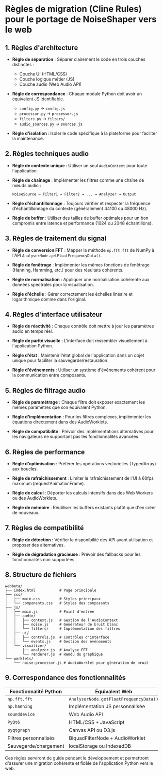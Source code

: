 # Règles de migration (Cline Rules) pour le portage de NoiseShaper vers le web

## 1. Règles d'architecture

- **Règle de séparation** : Séparer clairement le code en trois couches distinctes :

  - Couche UI (HTML/CSS)
  - Couche logique métier (JS)
  - Couche audio (Web Audio API)

- **Règle de correspondance** : Chaque module Python doit avoir un équivalent JS identifiable.

  - `config.py` → `config.js`
  - `processor.py` → `processor.js`
  - `filters.py` → `filters/`
  - `audio_sources.py` → `sources.js`

- **Règle d'isolation** : Isoler le code spécifique à la plateforme pour faciliter la maintenance.

## 2. Règles techniques audio

- **Règle de contexte unique** : Utiliser un seul `AudioContext` pour toute l'application.

- **Règle de chaînage** : Implémenter les filtres comme une chaîne de nœuds audio :

  ```
  NoiseSource → Filter1 → Filter2 → ... → Analyzer → Output
  ```

- **Règle d'échantillonnage** : Toujours vérifier et respecter la fréquence d'échantillonnage du contexte (généralement 44100 ou 48000 Hz).

- **Règle de buffer** : Utiliser des tailles de buffer optimales pour un bon compromis entre latence et performance (1024 ou 2048 échantillons).

## 3. Règles de traitement du signal

- **Règle de conversion FFT** : Mapper la méthode `np.fft.fft` de NumPy à l'API `AnalyserNode.getFloatFrequencyData()`.

- **Règle de fenêtrage** : Implémenter les mêmes fonctions de fenêtrage (Hanning, Hamming, etc.) pour des résultats cohérents.

- **Règle de normalisation** : Appliquer une normalisation cohérente aux données spectrales pour la visualisation.

- **Règle d'échelle** : Gérer correctement les échelles linéaire et logarithmique comme dans l'original.

## 4. Règles d'interface utilisateur

- **Règle de réactivité** : Chaque contrôle doit mettre à jour les paramètres audio en temps réel.

- **Règle de parité visuelle** : L'interface doit ressembler visuellement à l'application Python.

- **Règle d'état** : Maintenir l'état global de l'application dans un objet unique pour faciliter la sauvegarde/restauration.

- **Règle d'événements** : Utiliser un système d'événements cohérent pour la communication entre composants.

## 5. Règles de filtrage audio

- **Règle de paramétrage** : Chaque filtre doit exposer exactement les mêmes paramètres que son équivalent Python.

- **Règle d'implémentation** : Pour les filtres complexes, implémenter les équations directement dans des AudioWorklets.

- **Règle de compatibilité** : Prévoir des implémentations alternatives pour les navigateurs ne supportant pas les fonctionnalités avancées.

## 6. Règles de performance

- **Règle d'optimisation** : Préférer les opérations vectorielles (TypedArray) aux boucles.

- **Règle de rafraîchissement** : Limiter le rafraîchissement de l'UI à 60fps maximum (requestAnimationFrame).

- **Règle de calcul** : Déporter les calculs intensifs dans des Web Workers ou des AudioWorklets.

- **Règle de mémoire** : Réutiliser les buffers existants plutôt que d'en créer de nouveaux.

## 7. Règles de compatibilité

- **Règle de détection** : Vérifier la disponibilité des API avant utilisation et proposer des alternatives.

- **Règle de dégradation gracieuse** : Prévoir des fallbacks pour les fonctionnalités non supportées.

## 8. Structure de fichiers

```
webbeta/
├── index.html           # Page principale
├── css/
│   ├── main.css         # Styles principaux
│   └── components.css   # Styles des composants
├── js/
│   ├── main.js          # Point d'entrée
│   ├── audio/
│   │   ├── context.js   # Gestion de l'AudioContext
│   │   ├── noise.js     # Générateur de bruit blanc
│   │   └── filters/     # Implémentation des filtres
│   ├── ui/
│   │   ├── controls.js  # Contrôles d'interface
│   │   └── events.js    # Gestion des événements
│   └── visualizer/
│       ├── analyzer.js  # Analyse FFT
│       └── renderer.js  # Rendu du graphique
└── worklets/
    └── noise-processor.js # AudioWorklet pour génération de bruit
```

## 9. Correspondance des fonctionnalités

| Fonctionnalité Python | Équivalent Web                         |
| --------------------- | -------------------------------------- |
| `np.fft.fft`          | `AnalyserNode.getFloatFrequencyData()` |
| `np.hanning`          | Implémentation JS personnalisée        |
| `sounddevice`         | Web Audio API                          |
| `PyQt6`               | HTML/CSS + JavaScript                  |
| `pyqtgraph`           | Canvas API ou D3.js                    |
| Filtres personnalisés | BiquadFilterNode + AudioWorklet        |
| Sauvegarde/chargement | localStorage ou IndexedDB              |

Ces règles serviront de guide pendant le développement et permettront d'assurer une migration cohérente et fidèle de l'application Python vers le web.
